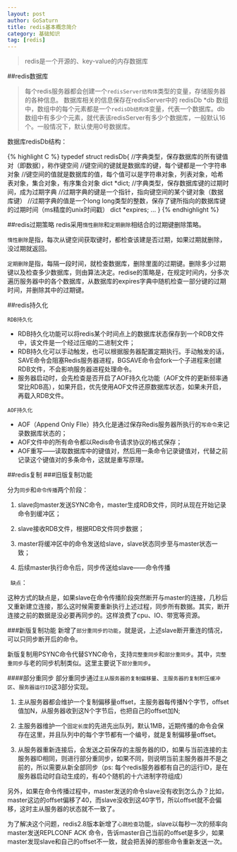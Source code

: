 ```yaml
---
layout: post
author: GoSaturn
title: redis基本概念简介
category: 基础知识
tag: [redis]
---
```


>redis是一个开源的、key-value的内存数据库

##redis数据库
>每个redis服务器都会创建一个`redisServer结构体`类型的变量，存储服务器的各种信息。
>数据库相关的信息保存在redisServer中的 redisDb *db 数组中，数组中的每个元素都是一个`redisDb结构体`变量，代表一个数据库。db数组中有多少个元素，就代表该redisServer有多少个数据库，一般默认16个。一般情况下，默认使用0号数据库。

数据库redisDb结构：

{% highlight C %} 
typedef struct redisDb{
	//字典类型，保存数据库的所有键值对（即数据），称作键空间
	//键空间的键就是数据库的键，每个键都是一个字符串对象
	//键空间的值就是数据库的值，每个值可以是字符串对象，列表对象，哈希表对象，集合对象，有序集合对象
	dict *dict;
	//字典类型，保存数据库键的过期时间，成为过期字典
	//过期字典的键是一个指针，指向键空间的某个键对象（数据库键）
	//过期字典的值是一个long long类型的整数，保存了键所指向的数据库键的过期时间（ms精度的unix时间戳）
	dict *expires;
	...
}
{% endhighlight %}


##redis过期策略
redis采用`惰性删除`和`定期删除`相结合的过期键删除策略。

`惰性删除`是指，每次从键空间获取键时，都检查该建是否过期，如果过期就删除，没过期就返回。

`定期删除`是指，每隔一段时间，就检查数据库，删除里面的过期键。删除多少过期键以及检查多少数据库，则由算法决定。redise的策略是，在规定时间内，分多次遍历服务器中的各个数据库，从数据库的expires字典中随机检查一部分键的过期时间，并删除其中的过期键。

##redis持久化

`RDB持久化`

 - RDB持久化功能可以将redis某个时间点上的数据库状态保存到一个RDB文件中，该文件是一个经过压缩的二进制文件；
 - RDB持久化可以手动触发，也可以根据服务器配置定期执行。手动触发的话，SAVE命令会阻塞Redis服务器进程，BGSAVE命令会fork一个子进程来创建RDB文件，不会影响服务器进程处理命令。
 - 服务器启动时，会先检查是否开启了AOF持久化功能（AOF文件的更新频率通常比RDB高），如果开启，优先使用AOF文件还原数据库状态，如果未开启，再载入RDB文件。

`AOF持久化`

 - AOF（Append Only FIle）持久化是通过保存Redis服务器所执行的`写命令`来记录数据库状态的；
 - AOF文件中的所有命令都以Redis命令请求协议的格式保存；
 - AOF重写——读取数据库中的键值对，然后用一条命令记录键值对，代替之前记录这个键值对的多条命令，这就是重写原理。

##redis复制
###旧版复制功能

分为`同步`和`命令传播`两个阶段：

 1.  slave向master发送SYNC命令，master生成RDB文件，同时从现在开始记录命令到缓冲区；

 2.  slave接收RDB文件，根据RDB文件同步数据；

 3.  master将缓冲区中的命令发送给slave，slave状态同步至与master状态一致；

 4. 后续master执行命令后，同步传送给slave——命令传播

` 缺点`：

 这种方式的缺点是，如果slave在命令传播阶段突然断开与master的连接，几秒后又重新建立连接，那么这时候需要重新执行上述过程，同步所有数据。其实，断开连接之前的数据是没必要再同步的。这样浪费了cpu、IO、带宽等资源。

###新版复制功能
新增了`部分重同步的功能`，就是说，上述slave断开重连的情况，可以只同步断开后的命令。

新版复制用PSYNC命令代替SYNC命令，支持`完整重同步`和`部分重同步`。其中，`完整重同步`与老的同步机制类似。这里主要说下`部分重同步`。

####部分重同步
部分重同步通过`主从服务器的复制偏移量`、`主服务器的复制积压缓冲区`、`服务器运行ID`这3部分实现。

 1. 主从服务器都会维护一个复制偏移量offset，主服务器每传播N个字节，offset值加N，从服务器收到这N个字节后，也把自己的offset加N;

 2. 主服务器维护一个`固定长度`的先进先出队列，默认1MB，近期传播的命令会保存在这里，并且队列中的每个字节都有一个编号，就是复制偏移量offset。

 3. 从服务器重新连接后，会发送之前保存的主服务器的ID，如果与当前连接的主服务器ID相同，则进行部分重同步，如果不同，则说明当前主服务器并不是之前的，所以需要从新全部同步（ps: 每个redis服务器都有自己的运行ID，是在服务器启动时自动生成的，有40个随机的十六进制字符组成）

另外，如果在命令传播过程中，master发送的命令slave没有收到怎么办？比如，master这边的offset偏移了40，而slave没收到这40字节，所以offset就不会偏移，这时主从服务器的状态就不一致了。

为了解决这个问题，redis2.8版本新增了`心跳检查`功能，slave以每秒一次的频率向master发送REPLCONF ACK 命令，告诉master自己当前的offset是多少，如果master发现slave和自己的offset不一致，就会把丢掉的那些命令重新发送一次。

